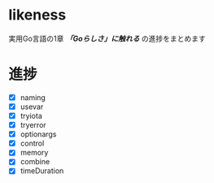 # likeness
実用Go言語の1章 ***「Goらしさ」に触れる*** の進捗をまとめます

# 進捗
- [x] naming
- [x] usevar
- [x] tryiota
- [x] tryerror
- [x] optionargs
- [x] control
- [x] memory
- [x] combine
- [x] timeDuration